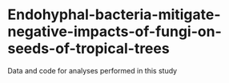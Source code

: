 # Endohyphal-bacteria-mitigate-negative-impacts-of-fungi-on-seeds-of-tropical-trees
Data and code for analyses performed in this study
